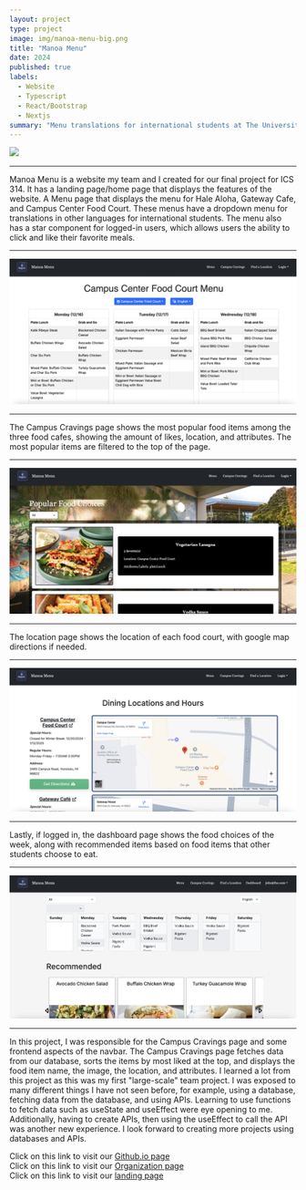 ```yaml
---
layout: project
type: project
image: img/manoa-menu-big.png
title: "Manoa Menu"
date: 2024
published: true
labels:
  - Website
  - Typescript
  - React/Bootstrap
  - Nextjs
summary: "Menu translations for international students at The University of Hawaii at Manoa"
---
```


<img class="img-fluid" src="../img/manoa-menu.png">
<hr>
Manoa Menu is a website my team and I created for our final project for ICS 314. It has a landing page/home page that displays the features of the website. A Menu page that displays the menu for Hale Aloha, Gateway Cafe, and Campus Center Food Court. These menus have a dropdown menu for translations in other languages for international students. The menu also has a star component for logged-in users, which allows users the ability to click and like their favorite meals. 
<hr>
<img class="img-fluid" src="../img/menu.png">
<hr>
The Campus Cravings page shows the most popular food items among the three food cafes, showing the amount of likes, location, and attributes. The most popular items are filtered to the top of the page. 
<hr>
<img class="img-fluid" src="../img/campus-cravings.png">
<hr>
The location page shows the location of each food court, with google map directions if needed.
<hr>
<img class="img-fluid" src="../img/locations.png">
<hr>
Lastly, if logged in, the dashboard page shows the food choices of the week, along with recommended items based on food items that other students choose to eat. 
<hr>
<img class="img-fluid" src="../img/dashboard.png">
<hr>

In this project, I was responsible for the Campus Cravings page and some frontend aspects of the navbar. The Campus Cravings page fetches data from our database, sorts the items by most liked at the top, and displays the food item name, the image, the location, and attributes. I learned a lot from this project as this was my first "large-scale" team project. I was exposed to many different things I have not seen before, for example, using a database, fetching data from the database, and using APIs. Learning to use functions to fetch data such as useState and useEffect were eye opening to me. Additionally, having to create APIs, then using the useEffect to call the API was another new experience. I look forward to creating more projects using databases and APIs. 

Click on this link to visit our <a href="https://manoa-menu.github.io/">Github.io page</a>
<br>
Click on this link to visit our <a href="https://github.com/manoa-menu">Organization page</a>
<br>
Click on this link to visit our <a href="https://manoa-menu.vercel.app/">landing page</a>
